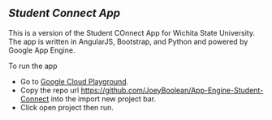 ***Student Connect App***
----
This is a version of the Student COnnect App for Wichita State University. The app is written in AngularJS, Bootstrap, and Python and powered by Google App Engine. 

To run the app 

- Go to [Google Cloud Playground][2].
- Copy the repo url https://github.com/JoeyBoolean/App-Engine-Student-Connect into the import new project bar.
- Click open project then run.

[2]:https://cloud-playground.appspot.com